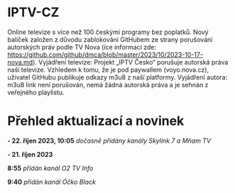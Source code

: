 # IPTV-CZ
Online televize s více než 100 českými programy bez poplatků. Nový balíček založen z důvodu zablokování GitHubem ze strany porušování autorských práv podle TV Nova (íce informací zde: https://github.com/github/dmca/blob/master/2023/10/2023-10-17-nova.md).
Vyjádření televize: Projekt „IPTV Česko“ porušuje autorská práva naší televize. Vzhledem k tomu, že je pod paywallem (voyo.nova.cz), uživatel GitHubu publikuje odkazy m3u8 z naší platformy. Vyjádření autora: m3u8 link není porušován, nemá žádná autorská práva a je sehnán z veřejného playlistu.

# Přehled aktualizací a novinek
**- 22. říjen 2023, 10:05**
*dočasně přidány kanály Skylink 7 a Mňam TV*

**- 21. říjen 2023**

**8:55**
*přidán kanál O2 TV Info*

**9:40**
*přidán kanál Óčko Black*
